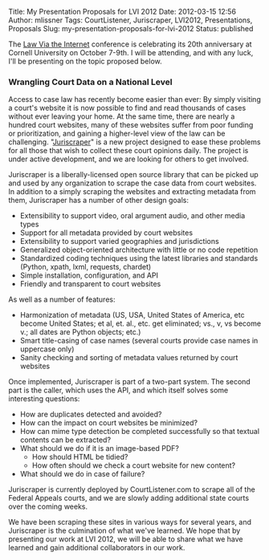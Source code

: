 Title: My Presentation Proposals for LVI 2012
Date: 2012-03-15 12:56
Author: mlissner
Tags: CourtListener, Juriscraper, LVI2012, Presentations, Proposals
Slug: my-presentation-proposals-for-lvi-2012
Status: published

The [Law Via the Internet](http://blog.law.cornell.edu/lvi2012/)
conference is celebrating its 20th anniversary at Cornell University on
October 7-9th. I will be attending, and with any luck, I'll be
presenting on the topic proposed below.

### Wrangling Court Data on a National Level

Access to case law has recently become easier than ever: By simply
visiting a court's website it is now possible to find and read thousands
of cases without ever leaving your home. At the same time, there are
nearly a hundred court websites, many of these websites suffer from poor
funding or prioritization, and gaining a higher-level view of the law
can be challenging.
"[Juriscraper](https://bitbucket.org/mlissner/juriscraper/)" is a
new project designed to ease these problems for all those that wish to
collect these court opinions daily. The project is under active
development, and we are looking for others to get involved.

Juriscraper is a liberally-licensed open source library that can be
picked up and used by any organization to scrape the case data from
court websites. In addition to a simply scraping the websites and
extracting metadata from them, Juriscraper has a number of other design
goals:

-   Extensibility to support video, oral argument audio, and other media
    types
-   Support for all metadata provided by court websites
-   Extensibility to support varied geographies and jurisdictions
-   Generalized object-oriented architecture with little or no code
    repetition
-   Standardized coding techniques using the latest libraries and
    standards (Python, xpath, lxml, requests, chardet)
-   Simple installation, configuration, and API
-   Friendly and transparent to court websites

As well as a number of features:

-   Harmonization of metadata (US, USA, United States of America, etc become United States; et al, et. al., etc. get eliminated; vs., v, vs become v.; all dates are Python objects; etc.)
-   Smart title-casing of case names (several courts provide case names
    in uppercase only)
-   Sanity checking and sorting of metadata values returned by court
    websites

Once implemented, Juriscraper is part of a two-part system. The second
part is the caller, which uses the API, and which itself solves some
interesting questions:

-   How are duplicates detected and avoided?
-   How can the impact on court websites be minimized?
-   How can mime type detection be completed successfully so that
    textual contents can be extracted?
-   What should we do if it is an image-based PDF?
    -   How should HTML be tidied?
    -   How often should we check a court website for new content?
-   What should we do in case of failure?

Juriscraper is currently deployed by CourtListener.com to scrape all of
the Federal Appeals courts, and we are slowly adding additional state
courts over the coming weeks.

We have been scraping these sites in various ways for several years, and
Juriscraper is the culmination of what we've learned. We hope that by
presenting our work at LVI 2012, we will be able to share what we have
learned and gain additional collaborators in our work.

